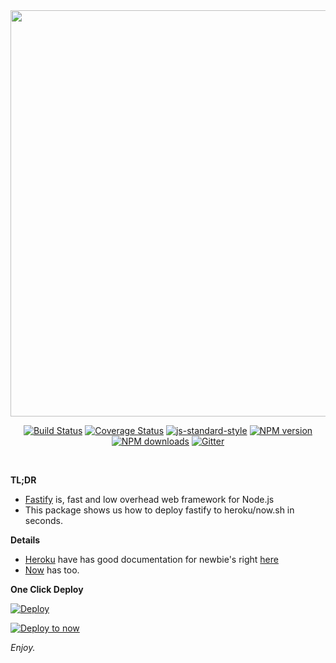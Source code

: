 <div align="center">
<img src="https://github.com/fastify/graphics/raw/master/full-logo.png" width="650" height="auto"/>
</div>

<div align="center">

[![Build Status](https://travis-ci.org/fastify/fastify.svg?branch=master)](https://travis-ci.org/fastify/fastify)
[![Coverage Status](https://coveralls.io/repos/github/fastify/fastify/badge.svg?branch=master)](https://coveralls.io/github/fastify/fastify?branch=master)
[![js-standard-style](https://img.shields.io/badge/code%20style-standard-brightgreen.svg?style=flat)](http://standardjs.com/)
[![NPM version](https://img.shields.io/npm/v/fastify.svg?style=flat)](https://www.npmjs.com/package/fastify)
[![NPM downloads](https://img.shields.io/npm/dm/fastify.svg?style=flat)](https://www.npmjs.com/package/fastify) [![Gitter](https://badges.gitter.im/gitterHQ/gitter.svg)](https://gitter.im/fastify)
</div>
<br />

**TL;DR**

* [Fastify](https://github.com/fastify/fastify) is, fast and low overhead web framework for Node.js
* This package shows us how to deploy fastify to heroku/now.sh in seconds.

**Details**

* [Heroku](https://heroku.com) have has good documentation for newbie's right [here](https://devcenter.heroku.com/articles/getting-started-with-nodejs)
* [Now](https://zeit.co/now) has too.

**One Click Deploy**

[![Deploy](https://www.herokucdn.com/deploy/button.svg)](https://heroku.com/deploy?template=https://github.com/cagataycali/fastify-one-click-deploy)

[![Deploy to now](https://deploy.now.sh/static/button.svg)](https://deploy.now.sh/?repo=https://github.com/cagataycali/ffastify-one-click-deploy)

*Enjoy.*

